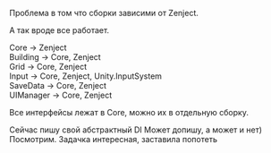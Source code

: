 Проблема в том что сборки зависими от Zenject.

А так вроде все работает.



Core -> Zenject </br>
Building -> Core, Zenject </br>
Grid -> Core, Zenject </br>
Input -> Core, Zenject, Unity.InputSystem </br>
SaveData -> Core, Zenject </br>
UIManager -> Core, Zenject </br>

Все интерфейсы лежат в Core, можно их в отдельную сборку. 

Сейчас пишу свой абстрактный DI
Может допишу, а может и нет) Посмотрим.
Задачка интересная, заставила попотеть 
